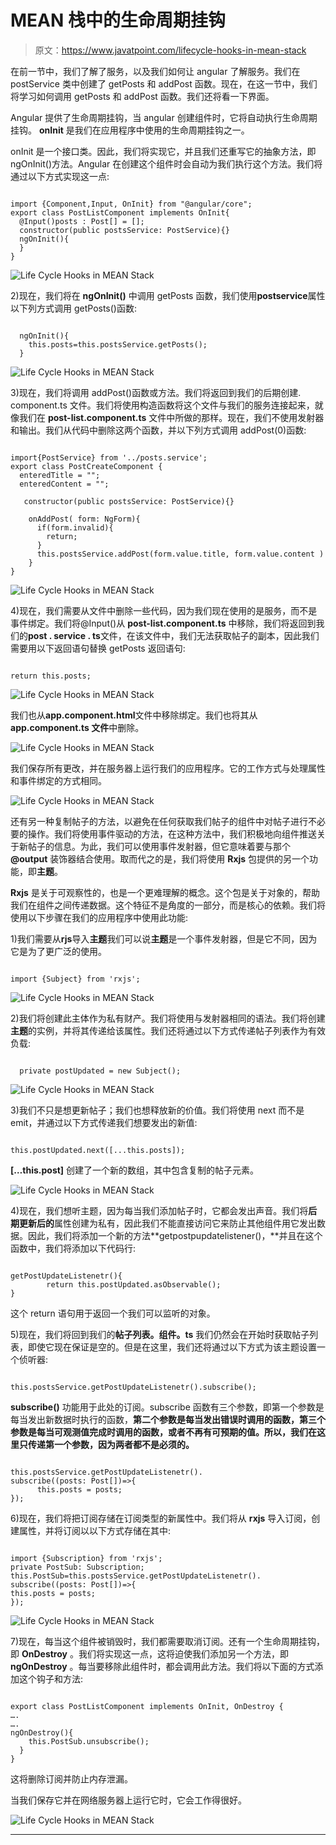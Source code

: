 # MEAN 栈中的生命周期挂钩

> 原文：<https://www.javatpoint.com/lifecycle-hooks-in-mean-stack>

在前一节中，我们了解了服务，以及我们如何让 angular 了解服务。我们在 postService 类中创建了 getPosts 和 addPost 函数。现在，在这一节中，我们将学习如何调用 getPosts 和 addPost 函数。我们还将看一下界面。

Angular 提供了生命周期挂钩，当 angular 创建组件时，它将自动执行生命周期挂钩。 **onInit** 是我们在应用程序中使用的生命周期挂钩之一。

onInit 是一个接口类。因此，我们将实现它，并且我们还重写它的抽象方法，即 ngOnInit()方法。Angular 在创建这个组件时会自动为我们执行这个方法。我们将通过以下方式实现这一点:

```

import {Component,Input, OnInit} from "@angular/core";
export class PostListComponent implements OnInit{
  @Input()posts : Post[] = [];
  constructor(public postsService: PostService){}
  ngOnInit(){    
  }
}

```

![Life Cycle Hooks in MEAN Stack](img/db64f0f1aa1180b906242d8bd05ff42c.png)

2)现在，我们将在 **ngOnInit()** 中调用 getPosts 函数，我们使用**postservice**属性以下列方式调用 getPosts()函数:

```

  ngOnInit(){
    this.posts=this.postsService.getPosts();
  }

```

![Life Cycle Hooks in MEAN Stack](img/7a532a9e1ff1e72e349ab33115f9ef1b.png)

3)现在，我们将调用 addPost()函数或方法。我们将返回到我们的后期创建. component.ts 文件。我们将使用构造函数将这个文件与我们的服务连接起来，就像我们在 **post-list.component.ts** 文件中所做的那样。现在，我们不使用发射器和输出。我们从代码中删除这两个函数，并以下列方式调用 addPost(0)函数:

```

import{PostService} from '../posts.service';
export class PostCreateComponent {
  enteredTitle = "";
  enteredContent = "";

   constructor(public postsService: PostService){}

    onAddPost( form: NgForm){
      if(form.invalid){
        return;
      }
      this.postsService.addPost(form.value.title, form.value.content )
    }
}

```

![Life Cycle Hooks in MEAN Stack](img/2cf5ceb06e4e7d5e918d32595138128a.png)

4)现在，我们需要从文件中删除一些代码，因为我们现在使用的是服务，而不是事件绑定。我们将@Input()从 **post-list.component.ts** 中移除，我们将返回到我们的**post . service . ts**文件，在该文件中，我们无法获取帖子的副本，因此我们需要用以下返回语句替换 getPosts 返回语句:

```

return this.posts;

```

![Life Cycle Hooks in MEAN Stack](img/5f39cd2ac51214b25e723d9a4bea1d25.png)

我们也从**app.component.html**文件中移除绑定。我们也将其从 **app.component.ts 文件**中删除。

![Life Cycle Hooks in MEAN Stack](img/df92811a0a7e6fbf09354e7fe4a27bc3.png)

我们保存所有更改，并在服务器上运行我们的应用程序。它的工作方式与处理属性和事件绑定的方式相同。

![Life Cycle Hooks in MEAN Stack](img/5ff9ded47e8d4d0ce9f3bff65119bde8.png)

还有另一种复制帖子的方法，以避免在任何获取我们帖子的组件中对帖子进行不必要的操作。我们将使用事件驱动的方法，在这种方法中，我们积极地向组件推送关于新帖子的信息。为此，我们可以使用事件发射器，但它意味着要与那个 **@output** 装饰器结合使用。取而代之的是，我们将使用 **Rxjs** 包提供的另一个功能，即**主题**。

**Rxjs** 是关于可观察性的，也是一个更难理解的概念。这个包是关于对象的，帮助我们在组件之间传递数据。这个特征不是角度的一部分，而是核心的依赖。我们将使用以下步骤在我们的应用程序中使用此功能:

1)我们需要从**rjs**导入**主题**我们可以说**主题**是一个事件发射器，但是它不同，因为它是为了更广泛的使用。

```

import {Subject} from 'rxjs';

```

![Life Cycle Hooks in MEAN Stack](img/8f915f786522d4ac291d7706936222a9.png)

2)我们将创建此主体作为私有财产。我们将使用与发射器相同的语法。我们将创建**主题**的实例，并将其传递给该属性。我们还将通过以下方式传递帖子列表作为有效负载:

```

  private postUpdated = new Subject(); 
```

![Life Cycle Hooks in MEAN Stack](img/fe1634c825335b12e757e6d3b3184ecc.png)

3)我们不只是想更新帖子；我们也想释放新的价值。我们将使用 next 而不是 emit，并通过以下方式传递我们想要发出的新值:

```

this.postUpdated.next([...this.posts]);

```

**[…this.post]** 创建了一个新的数组，其中包含复制的帖子元素。

![Life Cycle Hooks in MEAN Stack](img/bc72e92554eaafc0315c333f0b1f40de.png)

4)现在，我们想听主题，因为每当我们添加帖子时，它都会发出声音。我们将**后期更新后的**属性创建为私有，因此我们不能直接访问它来防止其他组件用它发出数据。因此，我们将添加一个新的方法**getpostpupdatelistener()，**并且在这个函数中，我们将添加以下代码行:

```

getPostUpdateListenetr(){
        return this.postUpdated.asObservable();
}

```

这个 return 语句用于返回一个我们可以监听的对象。

5)现在，我们将回到我们的**帖子列表。组件。ts** 我们仍然会在开始时获取帖子列表，即使它现在保证是空的。但是在这里，我们还将通过以下方式为该主题设置一个侦听器:

```

this.postsService.getPostUpdateListenetr().subscribe();

```

**subscribe()** 功能用于此处的订阅。subscribe 函数有三个参数，即第一个参数是每当发出新数据时执行的函数，**第二个参数是每当发出错误时调用的函数，第三个参数是每当可观测值完成时调用的函数，或者不再有可预期的值。所以，我们在这里只传递第一个参数，因为两者都不是必须的。**

```

this.postsService.getPostUpdateListenetr().
subscribe((posts: Post[])=>{
      this.posts = posts; 
});

```

6)现在，我们将把订阅存储在订阅类型的新属性中。我们将从 **rxjs** 导入订阅，创建属性，并将订阅以以下方式存储在其中:

```

import {Subscription} from 'rxjs';
private PostSub: Subscription;
this.PostSub=this.postsService.getPostUpdateListenetr().
subscribe((posts: Post[])=>{
this.posts = posts; 
});

```

![Life Cycle Hooks in MEAN Stack](img/a92de03dcef1246762723659b96b36f0.png)

7)现在，每当这个组件被销毁时，我们都需要取消订阅。还有一个生命周期挂钩，即 **OnDestroy** 。我们将实现这一点，这将迫使我们添加另一个方法，即 **ngOnDestroy** 。每当要移除此组件时，都会调用此方法。我们将以下面的方式添加这个钩子和方法:

```

export class PostListComponent implements OnInit, OnDestroy {
….
….
ngOnDestroy(){
    this.PostSub.unsubscribe();
  }
}

```

这将删除订阅并防止内存泄漏。

当我们保存它并在网络服务器上运行它时，它会工作得很好。

![Life Cycle Hooks in MEAN Stack](img/34f205b49b5583e078cfbd3767561c7f.png)

* * ***